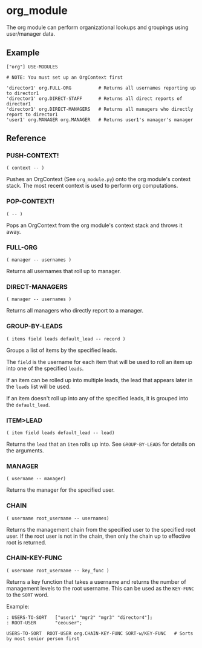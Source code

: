 # org_module

The org module can perform organizational lookups and groupings using user/manager
data.

## Example
```
["org"] USE-MODULES

# NOTE: You must set up an OrgContext first

'director1' org.FULL-ORG          # Returns all usernames reporting up to director1
'director1' org.DIRECT-STAFF      # Returns all direct reports of director1
'director1' org.DIRECT-MANAGERS   # Returns all managers who directly report to director1
'user1' org.MANAGER org.MANAGER   # Returns user1's manager's manager
```

## Reference

### PUSH-CONTEXT!
`( context -- )`

Pushes an OrgContext (See `org_module.py`) onto the org module's context stack.
The most recent context is used to perform org computations.


### POP-CONTEXT!
`( -- )`

Pops an OrgContext from the org module's context stack and throws it away.


### FULL-ORG
`( manager -- usernames )`

Returns all usernames that roll up to manager.


### DIRECT-MANAGERS
`( manager -- usernames )`

Returns all managers who directly report to a manager.


### GROUP-BY-LEADS
`( items field leads default_lead -- record )`

Groups a list of items by the specified leads.

The `field` is the username for each item that will be used to roll an item up
into one of the specified `leads`.

If an item can be rolled up into multiple leads, the lead that appears later in
the `leads` list will be used.

If an item doesn't roll up into any of the specified leads, it is grouped into
the `default_lead`.


### ITEM>LEAD
`( item field leads default_lead -- lead)`

Returns the `lead` that an `item` rolls up into. See `GROUP-BY-LEADS` for details on the arguments.


### MANAGER
`( username -- manager)`

Returns the manager for the specified user.


### CHAIN
`( username root_username -- usernames)`

Returns the management chain from the specified user to the specified root user.
If the root user is not in the chain, then only the chain up to effective root
is returned.

### CHAIN-KEY-FUNC
`( username root_username -- key_func )`

Returns a key function that takes a username and returns the number of management levels to the root username. This can be used as the `KEY-FUNC` to the `SORT` word.

Example:
```
: USERS-TO-SORT   ["user1" "mgr2" "mgr3" "director4"];
: ROOT-USER       "ceouser";

USERS-TO-SORT  ROOT-USER org.CHAIN-KEY-FUNC SORT-w/KEY-FUNC   # Sorts by most senior person first
```